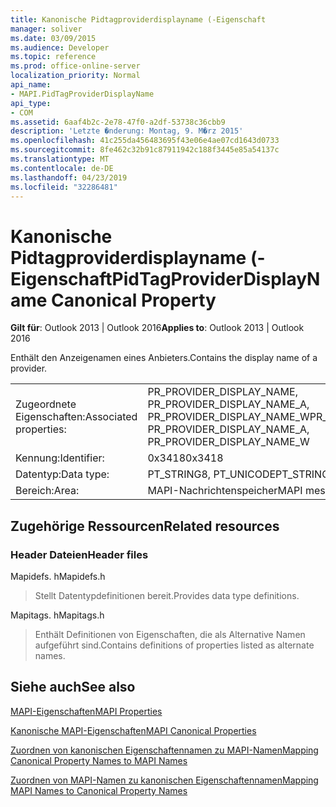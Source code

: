 ```yaml
---
title: Kanonische Pidtagproviderdisplayname (-Eigenschaft
manager: soliver
ms.date: 03/09/2015
ms.audience: Developer
ms.topic: reference
ms.prod: office-online-server
localization_priority: Normal
api_name:
- MAPI.PidTagProviderDisplayName
api_type:
- COM
ms.assetid: 6aaf4b2c-2e78-47f0-a2df-53738c36cbb9
description: 'Letzte �nderung: Montag, 9. M�rz 2015'
ms.openlocfilehash: 41c255da456483695f43e06e4ae07cd1643d0733
ms.sourcegitcommit: 8fe462c32b91c87911942c188f3445e85a54137c
ms.translationtype: MT
ms.contentlocale: de-DE
ms.lasthandoff: 04/23/2019
ms.locfileid: "32286481"
---
```

# <a name="pidtagproviderdisplayname-canonical-property"></a><span data-ttu-id="c89f2-103">Kanonische Pidtagproviderdisplayname (-Eigenschaft</span><span class="sxs-lookup"><span data-stu-id="c89f2-103">PidTagProviderDisplayName Canonical Property</span></span>

  
  
<span data-ttu-id="c89f2-104">**Gilt für**: Outlook 2013 | Outlook 2016</span><span class="sxs-lookup"><span data-stu-id="c89f2-104">**Applies to**: Outlook 2013 | Outlook 2016</span></span> 
  
<span data-ttu-id="c89f2-105">Enthält den Anzeigenamen eines Anbieters.</span><span class="sxs-lookup"><span data-stu-id="c89f2-105">Contains the display name of a provider.</span></span>
  
|||
|:-----|:-----|
|<span data-ttu-id="c89f2-106">Zugeordnete Eigenschaften:</span><span class="sxs-lookup"><span data-stu-id="c89f2-106">Associated properties:</span></span>  <br/> |<span data-ttu-id="c89f2-107">PR_PROVIDER_DISPLAY_NAME, PR_PROVIDER_DISPLAY_NAME_A, PR_PROVIDER_DISPLAY_NAME_W</span><span class="sxs-lookup"><span data-stu-id="c89f2-107">PR_PROVIDER_DISPLAY_NAME, PR_PROVIDER_DISPLAY_NAME_A, PR_PROVIDER_DISPLAY_NAME_W</span></span>  <br/> |
|<span data-ttu-id="c89f2-108">Kennung:</span><span class="sxs-lookup"><span data-stu-id="c89f2-108">Identifier:</span></span>  <br/> |<span data-ttu-id="c89f2-109">0x3418</span><span class="sxs-lookup"><span data-stu-id="c89f2-109">0x3418</span></span>  <br/> |
|<span data-ttu-id="c89f2-110">Datentyp:</span><span class="sxs-lookup"><span data-stu-id="c89f2-110">Data type:</span></span>  <br/> |<span data-ttu-id="c89f2-111">PT_STRING8, PT_UNICODE</span><span class="sxs-lookup"><span data-stu-id="c89f2-111">PT_STRING8, PT_UNICODE</span></span>  <br/> |
|<span data-ttu-id="c89f2-112">Bereich:</span><span class="sxs-lookup"><span data-stu-id="c89f2-112">Area:</span></span>  <br/> |<span data-ttu-id="c89f2-113">MAPI-Nachrichtenspeicher</span><span class="sxs-lookup"><span data-stu-id="c89f2-113">MAPI message store</span></span>  <br/> |
   
## <a name="related-resources"></a><span data-ttu-id="c89f2-114">Zugehörige Ressourcen</span><span class="sxs-lookup"><span data-stu-id="c89f2-114">Related resources</span></span>

### <a name="header-files"></a><span data-ttu-id="c89f2-115">Header Dateien</span><span class="sxs-lookup"><span data-stu-id="c89f2-115">Header files</span></span>

<span data-ttu-id="c89f2-116">Mapidefs. h</span><span class="sxs-lookup"><span data-stu-id="c89f2-116">Mapidefs.h</span></span>
  
> <span data-ttu-id="c89f2-117">Stellt Datentypdefinitionen bereit.</span><span class="sxs-lookup"><span data-stu-id="c89f2-117">Provides data type definitions.</span></span>
    
<span data-ttu-id="c89f2-118">Mapitags. h</span><span class="sxs-lookup"><span data-stu-id="c89f2-118">Mapitags.h</span></span>
  
> <span data-ttu-id="c89f2-119">Enthält Definitionen von Eigenschaften, die als Alternative Namen aufgeführt sind.</span><span class="sxs-lookup"><span data-stu-id="c89f2-119">Contains definitions of properties listed as alternate names.</span></span>
    
## <a name="see-also"></a><span data-ttu-id="c89f2-120">Siehe auch</span><span class="sxs-lookup"><span data-stu-id="c89f2-120">See also</span></span>



[<span data-ttu-id="c89f2-121">MAPI-Eigenschaften</span><span class="sxs-lookup"><span data-stu-id="c89f2-121">MAPI Properties</span></span>](mapi-properties.md)
  
[<span data-ttu-id="c89f2-122">Kanonische MAPI-Eigenschaften</span><span class="sxs-lookup"><span data-stu-id="c89f2-122">MAPI Canonical Properties</span></span>](mapi-canonical-properties.md)
  
[<span data-ttu-id="c89f2-123">Zuordnen von kanonischen Eigenschaftennamen zu MAPI-Namen</span><span class="sxs-lookup"><span data-stu-id="c89f2-123">Mapping Canonical Property Names to MAPI Names</span></span>](mapping-canonical-property-names-to-mapi-names.md)
  
[<span data-ttu-id="c89f2-124">Zuordnen von MAPI-Namen zu kanonischen Eigenschaftennamen</span><span class="sxs-lookup"><span data-stu-id="c89f2-124">Mapping MAPI Names to Canonical Property Names</span></span>](mapping-mapi-names-to-canonical-property-names.md)


